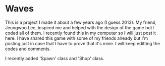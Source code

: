 # Waves
This is a project I made it about a few years ago (I guess 2013).
My friend, Jeungwoo Lee, inspired me and helped with the design of the game but I coded all of them.
I recently found this in my computer so I will just post it here.
I have shared this game with some of my friends already but I'm posting just in case that I have to prove that it's mine.
I will keep editting the codes and comments.

I recently added 'Spawn' class and 'Shop' class.
